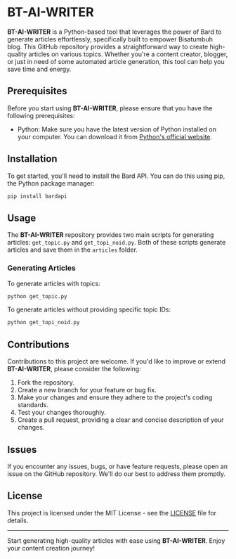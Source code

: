 # BT-AI-WRITER

**BT-AI-WRITER** is a Python-based tool that leverages the power of Bard to generate articles effortlessly, specifically built to empower Bisatumbuh blog. This GitHub repository provides a straightforward way to create high-quality articles on various topics. Whether you're a content creator, blogger, or just in need of some automated article generation, this tool can help you save time and energy.

## Prerequisites

Before you start using **BT-AI-WRITER**, please ensure that you have the following prerequisites:

- Python: Make sure you have the latest version of Python installed on your computer. You can download it from [Python's official website](https://www.python.org/downloads/).

## Installation

To get started, you'll need to install the Bard API. You can do this using pip, the Python package manager:

```bash
pip install bardapi
```

## Usage

The **BT-AI-WRITER** repository provides two main scripts for generating articles: `get_topic.py` and `get_topi_noid.py`. Both of these scripts generate articles and save them in the `articles` folder.

### Generating Articles

To generate articles with topics:

```bash
python get_topic.py
```

To generate articles without providing specific topic IDs:

```bash
python get_topi_noid.py
```

## Contributions

Contributions to this project are welcome. If you'd like to improve or extend **BT-AI-WRITER**, please consider the following:

1. Fork the repository.
2. Create a new branch for your feature or bug fix.
3. Make your changes and ensure they adhere to the project's coding standards.
4. Test your changes thoroughly.
5. Create a pull request, providing a clear and concise description of your changes.

## Issues

If you encounter any issues, bugs, or have feature requests, please open an issue on the GitHub repository. We'll do our best to address them promptly.

## License

This project is licensed under the MIT License - see the [LICENSE](LICENSE) file for details.

---

Start generating high-quality articles with ease using **BT-AI-WRITER**. Enjoy your content creation journey!
